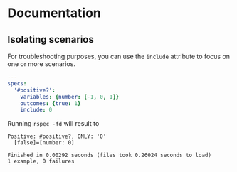 # Documentation

##  Isolating scenarios

For troubleshooting purposes, you can use the `include` attribute to focus on one or more scenarios.

```yaml
---
specs:
  '#positive?':
    variables: {number: [-1, 0, 1]}
    outcomes: {true: 1}
    include: 0
```

Running `rspec -fd` will result to

```
Positive: #positive?, ONLY: '0'
  [false]=[number: 0]

Finished in 0.00292 seconds (files took 0.26024 seconds to load)
1 example, 0 failures
```
